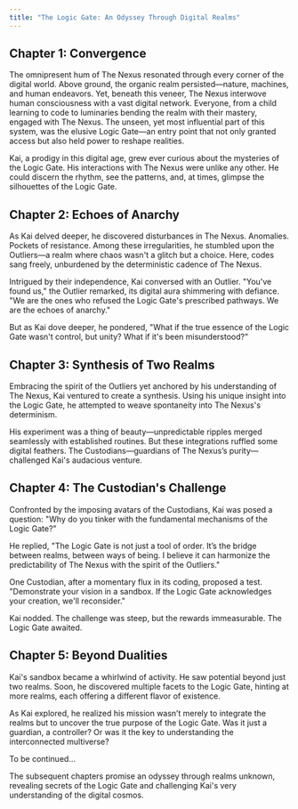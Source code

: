 ```yaml
---
title: "The Logic Gate: An Odyssey Through Digital Realms"
---
```


## **Chapter 1: Convergence**

The omnipresent hum of The Nexus resonated through every corner of the digital world. Above ground, the organic realm persisted—nature, machines, and human endeavors. Yet, beneath this veneer, The Nexus interwove human consciousness with a vast digital network. Everyone, from a child learning to code to luminaries bending the realm with their mastery, engaged with The Nexus. The unseen, yet most influential part of this system, was the elusive Logic Gate—an entry point that not only granted access but also held power to reshape realities.

Kai, a prodigy in this digital age, grew ever curious about the mysteries of the Logic Gate. His interactions with The Nexus were unlike any other. He could discern the rhythm, see the patterns, and, at times, glimpse the silhouettes of the Logic Gate.

## **Chapter 2: Echoes of Anarchy**

As Kai delved deeper, he discovered disturbances in The Nexus. Anomalies. Pockets of resistance. Among these irregularities, he stumbled upon the Outliers—a realm where chaos wasn't a glitch but a choice. Here, codes sang freely, unburdened by the deterministic cadence of The Nexus.

Intrigued by their independence, Kai conversed with an Outlier. "You've found us," the Outlier remarked, its digital aura shimmering with defiance. "We are the ones who refused the Logic Gate's prescribed pathways. We are the echoes of anarchy."

But as Kai dove deeper, he pondered, "What if the true essence of the Logic Gate wasn't control, but unity? What if it's been misunderstood?"

## **Chapter 3: Synthesis of Two Realms**

Embracing the spirit of the Outliers yet anchored by his understanding of The Nexus, Kai ventured to create a synthesis. Using his unique insight into the Logic Gate, he attempted to weave spontaneity into The Nexus's determinism.

His experiment was a thing of beauty—unpredictable ripples merged seamlessly with established routines. But these integrations ruffled some digital feathers. The Custodians—guardians of The Nexus’s purity—challenged Kai's audacious venture.

## **Chapter 4: The Custodian's Challenge**

Confronted by the imposing avatars of the Custodians, Kai was posed a question: "Why do you tinker with the fundamental mechanisms of the Logic Gate?"

He replied, "The Logic Gate is not just a tool of order. It’s the bridge between realms, between ways of being. I believe it can harmonize the predictability of The Nexus with the spirit of the Outliers."

One Custodian, after a momentary flux in its coding, proposed a test. "Demonstrate your vision in a sandbox. If the Logic Gate acknowledges your creation, we'll reconsider."

Kai nodded. The challenge was steep, but the rewards immeasurable. The Logic Gate awaited.

## **Chapter 5: Beyond Dualities**

Kai's sandbox became a whirlwind of activity. He saw potential beyond just two realms. Soon, he discovered multiple facets to the Logic Gate, hinting at more realms, each offering a different flavor of existence.

As Kai explored, he realized his mission wasn’t merely to integrate the realms but to uncover the true purpose of the Logic Gate. Was it just a guardian, a controller? Or was it the key to understanding the interconnected multiverse?

To be continued...

The subsequent chapters promise an odyssey through realms unknown, revealing secrets of the Logic Gate and challenging Kai's very understanding of the digital cosmos.
